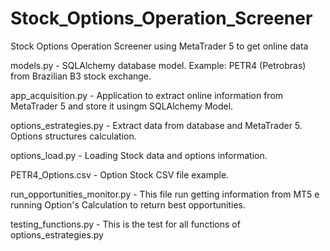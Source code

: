 # Stock_Options_Operation_Screener
Stock Options Operation Screener using MetaTrader 5 to get online data

models.py - SQLAlchemy database model. Example: PETR4 (Petrobras) from Brazilian B3 stock exchange.


app_acquisition.py - Application to extract online information from MetaTrader 5 and store it usingm SQLAlchemy Model.


options_estrategies.py - Extract data from database and MetaTrader 5. Options structures calculation.


options_load.py - Loading Stock data and options information.


PETR4_Options.csv - Option Stock CSV file example.


run_opportunities_monitor.py - This file run getting information from MT5 e running Option's Calculation to return best opportunities.


testing_functions.py - This is the test for all functions of options_estrategies.py


